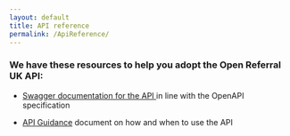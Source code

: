 ```yaml
---
layout: default
title: API reference
permalink: /ApiReference/
---
```


### We have these resources to help you adopt the Open Referral UK API:

-   [Swagger documentation for the API ](https://api.porism.com/ServiceDirectoryService/swagger-ui.html) in line with the OpenAPI specification

-   [API Guidance](https://openreferraluk.github.io/human-services/API-Guidance/) document on how and when to use the API
